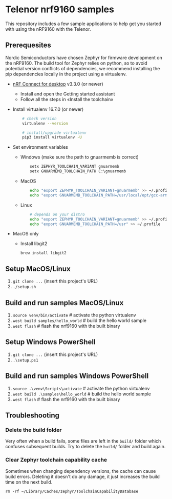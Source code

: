 # Telenor nrf9160 samples

This repository includes a few sample applications to help get you started with
using the nRF9160 with the Telenor.

## Prerequesites

Nordic Semiconductors have chosen Zephyr for firmware development on the
nRF9160. The build tool for Zephyr relies on python, so to avoid potential
version conflicts of dependencies, we recommend installing the pip dependencies
locally in the project using a virtualenv.

* [nRF Connect for desktop](https://www.nordicsemi.com/Software-and-tools/Development-Tools/nRF-Connect-for-desktop) v3.3.0 (or newer)
    * Install and open the Getting started assistant
    * Follow all the steps in «Install the toolchain»

* Install virtualenv 16.7.0 (or newer)

    ```sh
        # check version
        virtualenv --version
    
        # install/upgrade virtualenv
        pip3 install virtualenv -U
    ```

* Set environment variables
    * Windows (make sure the path to gnuarmemb is correct)

        ```bat
            setx ZEPHYR_TOOLCHAIN_VARIANT gnuarmemb
            setx GNUARMEMB_TOOLCHAIN_PATH C:\gnuarmemb
        ````
    
    * MacOS

        ```sh
            echo "export ZEPHYR_TOOLCHAIN_VARIANT=gnuarmemb" >> ~/.profile
            echo "export GNUARMEMB_TOOLCHAIN_PATH=/usr/local/opt/gcc-arm-none-eabi" >> ~/.profile
        ```
    
    * Linux

        ```sh
            # depends on your distro
            echo "export ZEPHYR_TOOLCHAIN_VARIANT=gnuarmemb" >> ~/.profile
            echo "export GNUARMEMB_TOOLCHAIN_PATH=/usr" >> ~/.profile
        ```

* MacOS only
    * Install libgit2

        `brew install libgit2`


## Setup MacOS/Linux

1. `git clone ...` (insert this project's URL)
1. `./setup.sh`

## Build and run samples MacOS/Linux

1. `source venv/bin/activate` # activate the python virtualenv
1. `west build samples/hello_world` # build the hello world sample
1. `west flash` # flash the nrf9160 with the built binary


## Setup Windows PowerShell

1. `git clone ...` (insert this project's URL)
1. `.\setup.ps1`

## Build and run samples Windows PowerShell

1. `source .\venv\Scripts\activate` # activate the python virtualenv
1. `west build .\samples\hello_world` # build the hello world sample
1. `west flash` # flash the nrf9160 with the built binary


## Troubleshooting

### Delete the build folder

Very often when a build fails, some files are left in the `build/` folder which confuses subsequent builds. Try to delete the `build/` folder and build again.

### Clear Zephyr toolchain capability cache

Sometimes when changing dependency versions, the cache can cause build errors.
Deleting it doesn't do any damage, it just increases the build time on the next
build.

    rm -rf ~/Library/Caches/zephyr/ToolchainCapabilityDatabase
